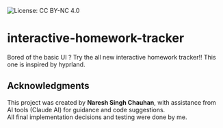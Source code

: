 ![License: CC BY-NC 4.0](https://img.shields.io/badge/License-CC%20BY--NC%204.0-lightgrey.svg)

# interactive-homework-tracker
Bored of the basic UI ? Try the all new interactive homework tracker!! This one is inspired by hyprland.
## Acknowledgments
This project was created by **Naresh Singh Chauhan**, with assistance from AI tools (Claude AI) for guidance and code suggestions.  
All final implementation decisions and testing were done by me.
